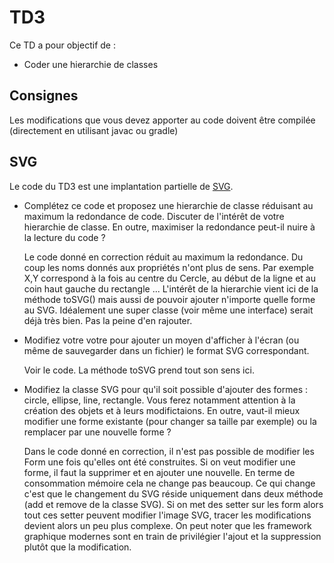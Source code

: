 # TD3
Ce TD a pour objectif de :

* Coder une hierarchie de classes

## Consignes

Les modifications que vous devez apporter au code doivent être compilée (directement en utilisant javac ou gradle)

## SVG

Le code du TD3 est une implantation partielle de [SVG](https://www.w3schools.com/graphics/svg_intro.asp).

* Complétez ce code et proposez une hierarchie de classe réduisant au maximum la redondance de code. Discuter de l'intérêt de votre hierarchie de classe. En outre, maximiser la redondance peut-il nuire à la lecture du code ?
  
    Le code donné en correction réduit au maximum la redondance. Du coup les noms donnés aux propriétés n'ont plus de sens. Par exemple X,Y correspond à la fois au centre du Cercle, au début de la ligne et au coin haut gauche du rectangle ...
    L'intérêt de la hierarchie vient ici de la méthode toSVG() mais aussi de pouvoir ajouter n'importe quelle forme au SVG. Idéalement une super classe (voir même une interface) serait déjà très bien. Pas la peine d'en rajouter.

* Modifiez votre votre pour ajouter un moyen d'afficher à l'écran (ou même de sauvegarder dans un fichier) le format SVG correspondant.

    Voir le code. La méthode toSVG prend tout son sens ici.

* Modifiez la classe SVG pour qu'il soit possible d'ajouter des formes : circle, ellipse, line, rectangle. Vous ferez notamment attention à la création des objets et à leurs modifictaions. En outre, vaut-il mieux modifier une forme existante (pour changer sa taille par exemple) ou la remplacer par une nouvelle forme ? 

    Dans le code donné en correction, il n'est pas possible de modifier les Form une fois qu'elles ont été construites. Si on veut modifier une forme, il faut la supprimer et en ajouter une nouvelle. En terme de consommation mémoire cela ne change pas beaucoup. Ce qui change c'est que le changement du SVG réside uniquement dans deux méthode (add et remove de la classe SVG). Si on met des setter sur les form alors tout ces setter peuvent modifier l'image SVG, tracer les modifications devient alors un peu plus complexe. On peut noter que les framework graphique modernes sont en train de privilégier l'ajout et la suppression plutôt que la modification. 